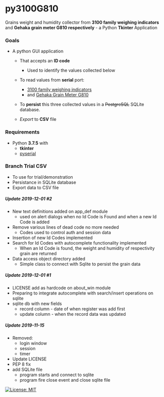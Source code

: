 # py3100G810
Grains weight and humidity collector from **3100 family weighing indicators** and **Gehaka grain meter G810 respectively** - a Python **Tkinter** Application

### Goals
* A python GUI application

  * That accepts an **ID code**
    * Used to identify the values collected below
  
  * To read values from **serial** port:
    * [3100 family weighing indicators](http://www.alfainstrumentos.com.br/produto/linha-3100-cs-painel/)
    * and [Gehaka Grain Meter G810](https://www.gehaka.com.br/produtos/linha-agricola/medidor-de-umidade-de-graos-de-bancada/g810-std)

  * To **persist** this three collected values in a ~~PostgreSQL~~ SQLite database.
  * *Export* to **CSV** file

### Requirements
* Python **3.7.5** with 
  * **tkinter**
  * [pyserial](https://github.com/pyserial/pyserial)

### Branch Trial CSV
* To use for trial/demonstration
* Persistance in SQLite database
* Export data to CSV file

##### Update 2019-12-01 #2
* New text definitions added on app_def module
  * used on alert dialogs when no Id Code is Found and 
  when a new Id Code is added
* Remove various lines of dead code no more needed
  * Codes used to control auth and session data
* Insertion of new Id Codes implemented
* Search for Id Codes with autocomplete functionality implemented
  * When an Id Code is found, the weight and humidity of
    respectivity grain are returned
* Data access object directory added
  * Simple class to connect with Sqlite to persist the grain data

##### Update 2019-12-01 #1
* LICENSE add as hardcode on about_win module
* Preparing to integrate autocomplete with search/insert operations on sqlite
* sqlite db with new fields
  * record column - date of when register was add first
  * update column - when the record data was updated

##### Update 2019-11-15
* Removed:
   * login window
   * session
   * timer
* Update LICENSE
* PEP 8 fix
* add SQLite file
  * program starts and connect to sqlite
  * program fire close event and close sqlite file


[![License: MIT](https://img.shields.io/badge/License-MIT-yellow.svg)](https://opensource.org/licenses/MIT)